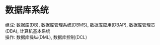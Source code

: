 # 数据库系统
  组成: 数据库(DB), 数据库管理系统(DBMS), 数据库应用(DBAP), 数据库管理员(DBA), 计算机基本系统<br/>
  操作: 数据库操纵(DML), 数据库控制(DCL)<br/>
  
  
